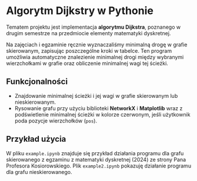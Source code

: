 # Algorytm Dijkstry w Pythonie

Tematem projektu jest implementacja **algorytmu Dijkstra**, poznanego w drugim semestrze na przedmiocie elementy matematyki dyskretnej.  

Na zajęciach i egzaminie ręcznie wyznaczaliśmy minimalną drogę w grafie skierowanym, zapisując poszczególne kroki w tabelce. Ten program umożliwia automatyczne znalezienie minimalnej drogi między wybranymi wierzchołkami w grafie oraz obliczenie minimalnej wagi tej ścieżki.

## Funkcjonalności

- Znajdowanie minimalnej ścieżki i jej wagi w grafie skierowanym lub nieskierowanym.
- Rysowanie grafu przy użyciu biblioteki **NetworkX** i **Matplotlib**  wraz z podświetlenie minimalnej ścieżki w kolorze czerwonym, jeśli użytkownik poda pozycje wierzchołków (`pos`).

## Przykład użycia

W pliku `example.ipynb` znajduje się przykład działania programu dla grafu skierowanego z egzaminu z matematyki dyskretnej (2024) ze strony Pana Profesora Kosiorowskiego. Plik `example2.ipynb` pokazuję działanie programu dla grafu nieskierowanego.

